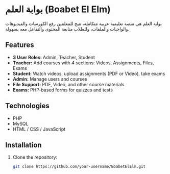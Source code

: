 # بوابة العلم (Boabet El Elm)

بوابة العلم هي منصة تعليمية عربية متكاملة، تتيح للمعلمين رفع الكورسات والفيديوهات والواجبات والملفات، وللطلاب متابعة المحتوى والتفاعل معه بسهولة.

## Features
- **3 User Roles:** Admin, Teacher, Student
- **Teacher:** Add courses with 4 sections: Videos, Assignments, Files, Exams
- **Student:** Watch videos, upload assignments (PDF or Video), take exams
- **Admin:** Manage users and courses
- **File Support:** PDF, Video, and other course materials
- **Exams:** PHP-based forms for quizzes and tests

## Technologies
- PHP
- MySQL
- HTML / CSS / JavaScript

## Installation
1. Clone the repository:
   ```bash
   git clone https://github.com/your-username/BoabetElElm.git
